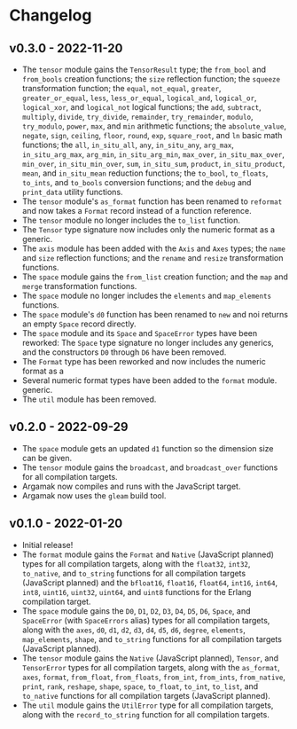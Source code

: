 # Changelog

## v0.3.0 - 2022-11-20

- The `tensor` module gains the `TensorResult` type; the `from_bool` and
  `from_bools` creation functions; the `size` reflection function; the `squeeze`
  transformation function; the `equal`, `not_equal`, `greater`,
  `greater_or_equal`, `less`, `less_or_equal`, `logical_and`, `logical_or`,
  `logical_xor`, and `logical_not` logical functions; the `add`, `subtract`,
  `multiply`, `divide`, `try_divide`, `remainder`, `try_remainder`, `modulo`,
  `try_modulo`, `power`, `max`, and `min` arithmetic functions; the
  `absolute_value`, `negate`, `sign`, `ceiling`, `floor`, `round`, `exp`,
  `square_root`, and `ln` basic math functions; the `all`, `in_situ_all`, `any`,
  `in_situ_any`, `arg_max`, `in_situ_arg_max`, `arg_min`, `in_situ_arg_min`,
  `max_over`, `in_situ_max_over`, `min_over`, `in_situ_min_over`, `sum`,
  `in_situ_sum`, `product`, `in_situ_product`, `mean`, and `in_situ_mean`
  reduction functions; the `to_bool`, `to_floats`, `to_ints`, and `to_bools`
  conversion functions; and the `debug` and `print_data` utility functions.
- The `tensor` module's `as_format` function has been renamed to `reformat` and
  now takes a `Format` record instead of a function reference.
- The `tensor` module no longer includes the `to_list` function.
- The `Tensor` type signature now includes only the numeric format as a generic.
- The `axis` module has been added with the `Axis` and `Axes` types; the `name`
  and `size` reflection functions; and the `rename` and `resize` transformation
  functions.
- The `space` module gains the `from_list` creation function; and the `map` and
  `merge` transformation functions.
- The `space` module no longer includes the `elements` and `map_elements`
  functions.
- The `space` module's `d0` function has been renamed to `new` and noi returns
  an empty `Space` record directly.
- The `space` module and its `Space` and `SpaceError` types have been reworked:
  The `Space` type signature no longer includes any generics, and the
  constructors `D0` through `D6` have been removed.
- The `Format` type has been reworked and now includes the numeric format as a
- Several numeric format types have been added to the `format` module.
  generic.
- The `util` module has been removed.

## v0.2.0 - 2022-09-29

- The `space` module gets an updated `d1` function so the dimension size can be
  given.
- The `tensor` module gains the `broadcast`, and `broadcast_over` functions for
  all compilation targets.
- Argamak now compiles and runs with the JavaScript target.
- Argamak now uses the `gleam` build tool.

## v0.1.0 - 2022-01-20

- Initial release!
- The `format` module gains the `Format` and `Native` (JavaScript planned) types
  for all compilation targets, along with the `float32`, `int32`, `to_native`,
  and `to_string` functions for all compilation targets (JavaScript planned) and
  the `bfloat16`, `float16`, `float64`, `int16`, `int64`, `int8`, `uint16`,
  `uint32`, `uint64`, and `uint8` functions for the Erlang compilation target.
- The `space` module gains the `D0`, `D1`, `D2`, `D3`, `D4`, `D5`, `D6`,
  `Space`, and `SpaceError` (with `SpaceErrors` alias) types for all compilation
  targets, along with the `axes`, `d0`, `d1`, `d2`, `d3`, `d4`, `d5`, `d6`,
  `degree`, `elements`, `map_elements`, `shape`, and `to_string` functions for
  all compilation targets (JavaScript planned).
- The `tensor` module gains the `Native` (JavaScript planned), `Tensor`, and
  `TensorError` types for all compilation targets, along with the `as_format`,
  `axes`, `format`, `from_float`, `from_floats`, `from_int`, `from_ints`,
  `from_native`, `print`, `rank`, `reshape`, `shape`, `space`, `to_float`,
  `to_int`, `to_list`, and `to_native` functions for all compilation targets
  (JavaScript planned).
- The `util` module gains the `UtilError` type for all compilation targets,
  along with the `record_to_string` function for all compilation targets.
